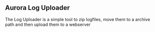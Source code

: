 ## Aurora Log Uploader
The Log Uploader is a simple tool to zip logfiles, move them to a archive path and then upload them to a webserver